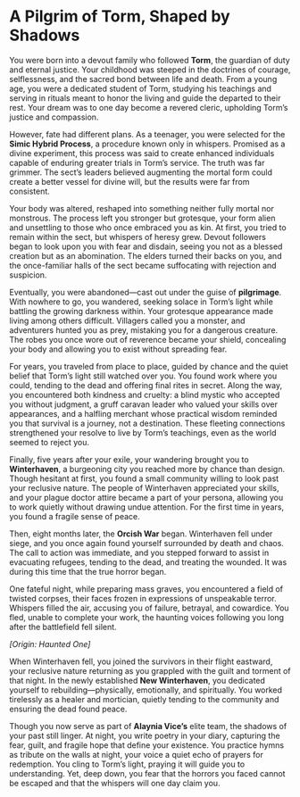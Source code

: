 # A Pilgrim of Torm, Shaped by Shadows

You were born into a devout family who followed **Torm**, the guardian of duty and eternal justice. Your childhood was steeped in the doctrines of courage, selflessness, and the sacred bond between life and death. From a young age, you were a dedicated student of Torm, studying his teachings and serving in rituals meant to honor the living and guide the departed to their rest. Your dream was to one day become a revered cleric, upholding Torm’s justice and compassion.

However, fate had different plans. As a teenager, you were selected for the **Simic Hybrid Process**, a procedure known only in whispers. Promised as a divine experiment, this process was said to create enhanced individuals capable of enduring greater trials in Torm’s service. The truth was far grimmer. The sect’s leaders believed augmenting the mortal form could create a better vessel for divine will, but the results were far from consistent.

Your body was altered, reshaped into something neither fully mortal nor monstrous. The process left you stronger but grotesque, your form alien and unsettling to those who once embraced you as kin. At first, you tried to remain within the sect, but whispers of heresy grew. Devout followers began to look upon you with fear and disdain, seeing you not as a blessed creation but as an abomination. The elders turned their backs on you, and the once-familiar halls of the sect became suffocating with rejection and suspicion.

Eventually, you were abandoned—cast out under the guise of **pilgrimage**. With nowhere to go, you wandered, seeking solace in Torm’s light while battling the growing darkness within. Your grotesque appearance made living among others difficult. Villagers called you a monster, and adventurers hunted you as prey, mistaking you for a dangerous creature. The robes you once wore out of reverence became your shield, concealing your body and allowing you to exist without spreading fear.

For years, you traveled from place to place, guided by chance and the quiet belief that Torm’s light still watched over you. You found work where you could, tending to the dead and offering final rites in secret. Along the way, you encountered both kindness and cruelty: a blind mystic who accepted you without judgment, a gruff caravan leader who valued your skills over appearances, and a halfling merchant whose practical wisdom reminded you that survival is a journey, not a destination. These fleeting connections strengthened your resolve to live by Torm’s teachings, even as the world seemed to reject you.

Finally, five years after your exile, your wandering brought you to **Winterhaven**, a burgeoning city you reached more by chance than design. Though hesitant at first, you found a small community willing to look past your reclusive nature. The people of Winterhaven appreciated your skills, and your plague doctor attire became a part of your persona, allowing you to work quietly without drawing undue attention. For the first time in years, you found a fragile sense of peace.

Then, eight months later, the **Orcish War** began. Winterhaven fell under siege, and you once again found yourself surrounded by death and chaos. The call to action was immediate, and you stepped forward to assist in evacuating refugees, tending to the dead, and treating the wounded. It was during this time that the true horror began.

One fateful night, while preparing mass graves, you encountered a field of twisted corpses, their faces frozen in expressions of unspeakable terror. Whispers filled the air, accusing you of failure, betrayal, and cowardice. You fled, unable to complete your work, the haunting voices following you long after the battlefield fell silent.

*[Origin: Haunted One]*

When Winterhaven fell, you joined the survivors in their flight eastward, your reclusive nature returning as you grappled with the guilt and torment of that night. In the newly established **New Winterhaven**, you dedicated yourself to rebuilding—physically, emotionally, and spiritually. You worked tirelessly as a healer and mortician, quietly tending to the community and ensuring the dead found peace.

Though you now serve as part of **Alaynia Vice’s** elite team, the shadows of your past still linger. At night, you write poetry in your diary, capturing the fear, guilt, and fragile hope that define your existence. You practice hymns as tribute on the walls at night, your voice a quiet echo of prayers for redemption. You cling to Torm’s light, praying it will guide you to understanding. Yet, deep down, you fear that the horrors you faced cannot be escaped and that the whispers will one day claim you.
